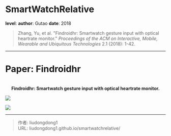 # SmartWatchRelative


**level**: 
**author**: Gutao
**date**: 2018

> Zhang, Yu, et al. "Findroidhr: Smartwatch gesture input with optical heartrate monitor." *Proceedings of the ACM on Interactive, Mobile, Wearable and Ubiquitous Technologies* 2.1 (2018): 1-42.

------

# Paper: Findroidhr

<div align=center>
<br/>
<b>Findroidhr: Smartwatch gesture input with optical heartrate monitor.</b>
</div>




![](https://gitee.com/github-25970295/blogImage/raw/master/img/image-20201024204749518.png)

![](https://gitee.com/github-25970295/blogImage/raw/master/img/image-20201024204807194.png)



---

> 作者: liudongdong1  
> URL: liudongdong1.github.io/smartwatchrelative/  

